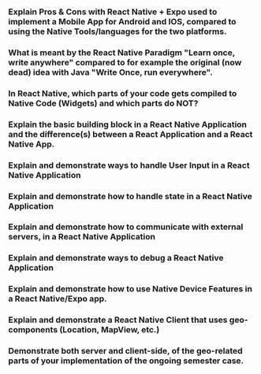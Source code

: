 ### Explain Pros & Cons with React Native + Expo used to implement a Mobile App for Android and IOS, compared to using the Native Tools/languages for the two platforms.
 
 
 ### What is meant by the React Native Paradigm "Learn once, write anywhere" compared to for example the original (now dead) idea with Java "Write Once, run everywhere".
       
       
 ### In React Native, which parts of your code gets compiled to Native Code (Widgets) and which parts do NOT?
      
      
 ### Explain the basic building block in a React Native Application and the difference(s) between a React Application and a React Native App.
      
 ###  Explain and demonstrate ways to handle User Input in a React Native Application
      
 ### Explain and demonstrate how to handle state in a React Native Application
      
 ### Explain and demonstrate how to communicate with external servers, in a React Native Application
      
 ### Explain and demonstrate ways to debug a React Native Application
      
 ### Explain and demonstrate how to use Native Device Features in a React Native/Expo app.
      
 ### Explain and demonstrate a React Native Client that uses geo-components (Location, MapView, etc.)
      
 ### Demonstrate both server and client-side, of the geo-related parts of your implementation of the ongoing semester case.
